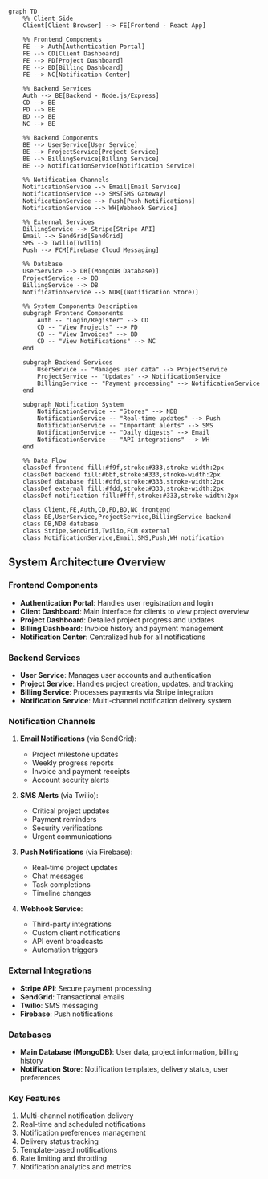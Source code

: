 ```mermaid
graph TD
    %% Client Side
    Client[Client Browser] --> FE[Frontend - React App]
    
    %% Frontend Components
    FE --> Auth[Authentication Portal]
    FE --> CD[Client Dashboard]
    FE --> PD[Project Dashboard]
    FE --> BD[Billing Dashboard]
    FE --> NC[Notification Center]
    
    %% Backend Services
    Auth --> BE[Backend - Node.js/Express]
    CD --> BE
    PD --> BE
    BD --> BE
    NC --> BE
    
    %% Backend Components
    BE --> UserService[User Service]
    BE --> ProjectService[Project Service]
    BE --> BillingService[Billing Service]
    BE --> NotificationService[Notification Service]
    
    %% Notification Channels
    NotificationService --> Email[Email Service]
    NotificationService --> SMS[SMS Gateway]
    NotificationService --> Push[Push Notifications]
    NotificationService --> WH[Webhook Service]
    
    %% External Services
    BillingService --> Stripe[Stripe API]
    Email --> SendGrid[SendGrid]
    SMS --> Twilio[Twilio]
    Push --> FCM[Firebase Cloud Messaging]
    
    %% Database
    UserService --> DB[(MongoDB Database)]
    ProjectService --> DB
    BillingService --> DB
    NotificationService --> NDB[(Notification Store)]

    %% System Components Description
    subgraph Frontend Components
        Auth -- "Login/Register" --> CD
        CD -- "View Projects" --> PD
        CD -- "View Invoices" --> BD
        CD -- "View Notifications" --> NC
    end
    
    subgraph Backend Services
        UserService -- "Manages user data" --> ProjectService
        ProjectService -- "Updates" --> NotificationService
        BillingService -- "Payment processing" --> NotificationService
    end

    subgraph Notification System
        NotificationService -- "Stores" --> NDB
        NotificationService -- "Real-time updates" --> Push
        NotificationService -- "Important alerts" --> SMS
        NotificationService -- "Daily digests" --> Email
        NotificationService -- "API integrations" --> WH
    end

    %% Data Flow
    classDef frontend fill:#f9f,stroke:#333,stroke-width:2px
    classDef backend fill:#bbf,stroke:#333,stroke-width:2px
    classDef database fill:#dfd,stroke:#333,stroke-width:2px
    classDef external fill:#fdd,stroke:#333,stroke-width:2px
    classDef notification fill:#fff,stroke:#333,stroke-width:2px
    
    class Client,FE,Auth,CD,PD,BD,NC frontend
    class BE,UserService,ProjectService,BillingService backend
    class DB,NDB database
    class Stripe,SendGrid,Twilio,FCM external
    class NotificationService,Email,SMS,Push,WH notification
```

## System Architecture Overview

### Frontend Components
- **Authentication Portal**: Handles user registration and login
- **Client Dashboard**: Main interface for clients to view project overview
- **Project Dashboard**: Detailed project progress and updates
- **Billing Dashboard**: Invoice history and payment management
- **Notification Center**: Centralized hub for all notifications

### Backend Services
- **User Service**: Manages user accounts and authentication
- **Project Service**: Handles project creation, updates, and tracking
- **Billing Service**: Processes payments via Stripe integration
- **Notification Service**: Multi-channel notification delivery system

### Notification Channels
1. **Email Notifications** (via SendGrid):
   - Project milestone updates
   - Weekly progress reports
   - Invoice and payment receipts
   - Account security alerts

2. **SMS Alerts** (via Twilio):
   - Critical project updates
   - Payment reminders
   - Security verifications
   - Urgent communications

3. **Push Notifications** (via Firebase):
   - Real-time project updates
   - Chat messages
   - Task completions
   - Timeline changes

4. **Webhook Service**:
   - Third-party integrations
   - Custom client notifications
   - API event broadcasts
   - Automation triggers

### External Integrations
- **Stripe API**: Secure payment processing
- **SendGrid**: Transactional emails
- **Twilio**: SMS messaging
- **Firebase**: Push notifications

### Databases
- **Main Database (MongoDB)**: User data, project information, billing history
- **Notification Store**: Notification templates, delivery status, user preferences

### Key Features
1. Multi-channel notification delivery
2. Real-time and scheduled notifications
3. Notification preferences management
4. Delivery status tracking
5. Template-based notifications
6. Rate limiting and throttling
7. Notification analytics and metrics
